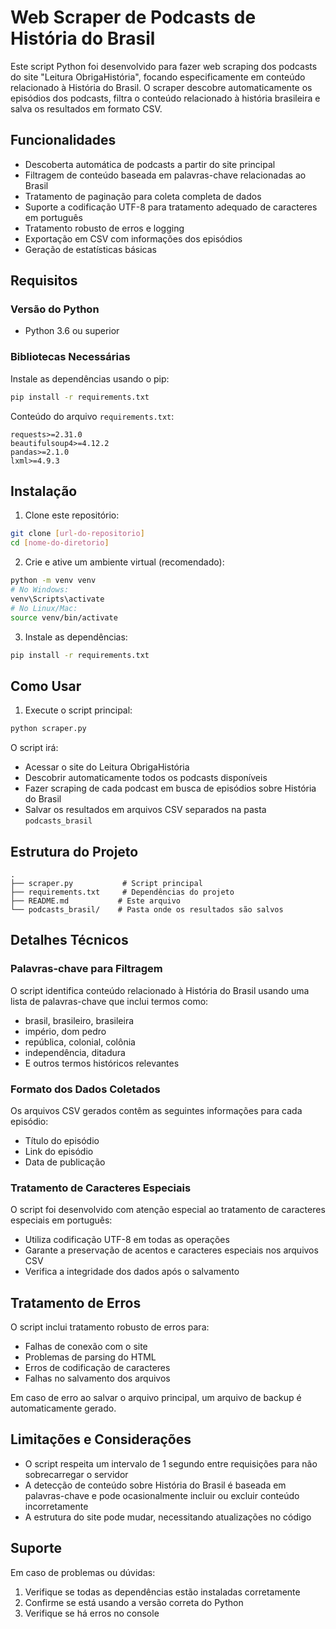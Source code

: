 # Web Scraper de Podcasts de História do Brasil

Este script Python foi desenvolvido para fazer web scraping dos podcasts do site "Leitura ObrigaHistória", focando especificamente em conteúdo relacionado à História do Brasil. O scraper descobre automaticamente os episódios dos podcasts, filtra o conteúdo relacionado à história brasileira e salva os resultados em formato CSV.

## Funcionalidades

- Descoberta automática de podcasts a partir do site principal
- Filtragem de conteúdo baseada em palavras-chave relacionadas ao Brasil
- Tratamento de paginação para coleta completa de dados
- Suporte a codificação UTF-8 para tratamento adequado de caracteres em português
- Tratamento robusto de erros e logging
- Exportação em CSV com informações dos episódios
- Geração de estatísticas básicas

## Requisitos

### Versão do Python
- Python 3.6 ou superior

### Bibliotecas Necessárias
Instale as dependências usando o pip:
```bash
pip install -r requirements.txt
```

Conteúdo do arquivo `requirements.txt`:
```
requests>=2.31.0
beautifulsoup4>=4.12.2
pandas>=2.1.0
lxml>=4.9.3
```

## Instalação

1. Clone este repositório:
```bash
git clone [url-do-repositorio]
cd [nome-do-diretorio]
```

2. Crie e ative um ambiente virtual (recomendado):
```bash
python -m venv venv
# No Windows:
venv\Scripts\activate
# No Linux/Mac:
source venv/bin/activate
```

3. Instale as dependências:
```bash
pip install -r requirements.txt
```

## Como Usar

1. Execute o script principal:
```bash
python scraper.py
```

O script irá:
- Acessar o site do Leitura ObrigaHistória
- Descobrir automaticamente todos os podcasts disponíveis
- Fazer scraping de cada podcast em busca de episódios sobre História do Brasil
- Salvar os resultados em arquivos CSV separados na pasta `podcasts_brasil`

## Estrutura do Projeto

```
.
├── scraper.py           # Script principal
├── requirements.txt     # Dependências do projeto
├── README.md           # Este arquivo
└── podcasts_brasil/    # Pasta onde os resultados são salvos
```

## Detalhes Técnicos

### Palavras-chave para Filtragem
O script identifica conteúdo relacionado à História do Brasil usando uma lista de palavras-chave que inclui termos como:
- brasil, brasileiro, brasileira
- império, dom pedro
- república, colonial, colônia
- independência, ditadura
- E outros termos históricos relevantes

### Formato dos Dados Coletados
Os arquivos CSV gerados contêm as seguintes informações para cada episódio:
- Título do episódio
- Link do episódio
- Data de publicação

### Tratamento de Caracteres Especiais
O script foi desenvolvido com atenção especial ao tratamento de caracteres especiais em português:
- Utiliza codificação UTF-8 em todas as operações
- Garante a preservação de acentos e caracteres especiais nos arquivos CSV
- Verifica a integridade dos dados após o salvamento

## Tratamento de Erros

O script inclui tratamento robusto de erros para:
- Falhas de conexão com o site
- Problemas de parsing do HTML
- Erros de codificação de caracteres
- Falhas no salvamento dos arquivos

Em caso de erro ao salvar o arquivo principal, um arquivo de backup é automaticamente gerado.

## Limitações e Considerações

- O script respeita um intervalo de 1 segundo entre requisições para não sobrecarregar o servidor
- A detecção de conteúdo sobre História do Brasil é baseada em palavras-chave e pode ocasionalmente incluir ou excluir conteúdo incorretamente
- A estrutura do site pode mudar, necessitando atualizações no código

## Suporte

Em caso de problemas ou dúvidas:
1. Verifique se todas as dependências estão instaladas corretamente
2. Confirme se está usando a versão correta do Python
3. Verifique se há erros no console
